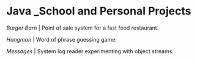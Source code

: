 # Java _School and Personal Projects

_Burger Barn_ | Point of sale system for a fast food restaurant.

_Hangman_ | Word of phrase guessing game.

_Messages_ | System log reader experimenting with object streams.

